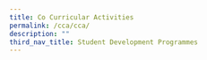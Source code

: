 ```yaml
---
title: Co Curricular Activities
permalink: /cca/cca/
description: ""
third_nav_title: Student Development Programmes
---
```



